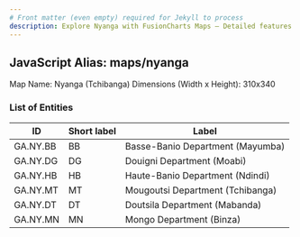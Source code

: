 ```yaml
---
# Front matter (even empty) required for Jekyll to process
description: Explore Nyanga with FusionCharts Maps – Detailed features for seamless integration. Try now & enhance your data visualization today! 
---
```


## JavaScript Alias: maps/nyanga

Map Name: Nyanga (Tchibanga)
Dimensions (Width x Height): 310x340

### List of Entities

| ID       | Short label | Label                            |
| -------- | ----------- | -------------------------------- |
| GA.NY.BB | BB          | Basse-Banio Department (Mayumba) |
| GA.NY.DG | DG          | Douigni Department (Moabi)       |
| GA.NY.HB | HB          | Haute-Banio Department (Ndindi)  |
| GA.NY.MT | MT          | Mougoutsi Department (Tchibanga) |
| GA.NY.DT | DT          | Doutsila Department (Mabanda)    |
| GA.NY.MN | MN          | Mongo Department (Binza)         |
